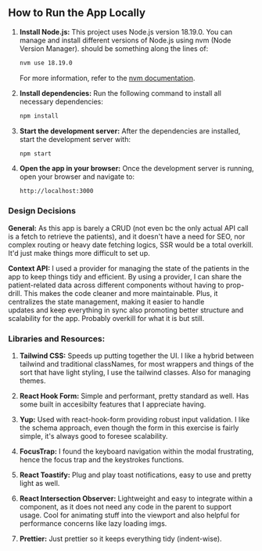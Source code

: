 ## How to Run the App Locally

1. **Install Node.js:** This project uses Node.js version 18.19.0. You can
   manage and install different versions of Node.js using nvm (Node Version
   Manager). should be something along the lines of:

   ```bash
   nvm use 18.19.0
   ```

   For more information, refer to the
   [nvm documentation](https://github.com/nvm-sh/nvm).

2. **Install dependencies:** Run the following command to install all necessary
   dependencies:

   ```bash
   npm install
   ```

3. **Start the development server:** After the dependencies are installed, start
   the development server with:

   ```bash
   npm start
   ```

4. **Open the app in your browser:** Once the development server is running,
   open your browser and navigate to:
   ```
   http://localhost:3000
   ```

### Design Decisions

**General:** As this app is barely a CRUD (not even bc the only actual API call
is a fetch to retrieve the patients), and it doesn't have a need for SEO, nor
complex routing or heavy date fetching logics, SSR would be a total overkill.
It'd just make things more difficult to set up.

**Context API:** I used a provider for managing the state of the patients in the
app to keep things tidy and efficient. By using a provider, I can share the
patient-related data across different components without having to prop-drill.
This makes the code cleaner and more maintainable. Plus, it centralizes the
state management, making it easier to handle  
 updates and keep everything in sync also promoting better structure and
scalability for the app. Probably overkill for what it is but still.

### Libraries and Resources:

1. **Tailwind CSS:** Speeds up putting together the UI. I like a hybrid between
   tailwind and traditional classNames, for most wrappers and things of the sort
   that have light styling, I use the tailwind classes. Also for managing
   themes.

2. **React Hook Form:** Simple and performant, pretty standard as well. Has some
   built in accesibilty features that I appreciate having.

3. **Yup:** Used with react-hook-form providing robust input validation. I like
   the schema approach, even though the form in this exercise is fairly simple,
   it's always good to foresee scalability.

4. **FocusTrap:** I found the keyboard navigation within the modal frustrating,
   hence the focus trap and the keystrokes functions.

5. **React Toastify:** Plug and play toast notifications, easy to use and pretty
   light as well.

6. **React Intersection Observer:** Lightweight and easy to integrate within a
   component, as it does not need any code in the parent to support usage. Cool
   for animating stuff into the viewport and also helpful for performance
   concerns like lazy loading imgs.

7. **Prettier:** Just prettier so it keeps everything tidy (indent-wise).
